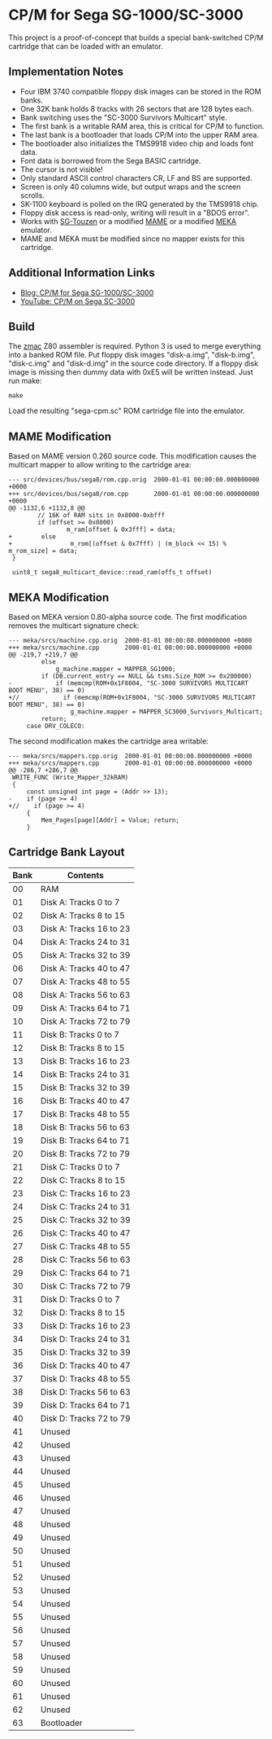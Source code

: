 # CP/M for Sega SG-1000/SC-3000
This project is a proof-of-concept that builds a special bank-switched CP/M cartridge that can be loaded with an emulator.

## Implementation Notes
* Four IBM 3740 compatible floppy disk images can be stored in the ROM banks.
* One 32K bank holds 8 tracks with 26 sectors that are 128 bytes each.
* Bank switching uses the "SC-3000 Survivors Multicart" style.
* The first bank is a writable RAM area, this is critical for CP/M to function.
* The last bank is a bootloader that loads CP/M into the upper RAM area.
* The bootloader also initializes the TMS9918 video chip and loads font data.
* Font data is borrowed from the Sega BASIC cartridge.
* The cursor is not visible!
* Only standard ASCII control characters CR, LF and BS are supported.
* Screen is only 40 columns wide, but output wraps and the screen scrolls.
* SK-1100 keyboard is polled on the IRQ generated by the TMS9918 chip.
* Floppy disk access is read-only, writing will result in a "BDOS error".
* Works with [SG-Touzen](https://github.com/kobolt/sgtouzen) or a modified [MAME](https://www.mamedev.org/) or a modified [MEKA](https://www.smspower.org/meka/) emulator.
* MAME and MEKA must be modified since no mapper exists for this cartridge.

## Additional Information Links
* [Blog: CP/M for Sega SG-1000/SC-3000](https://kobolt.github.io/article-233.html)
* [YouTube: CP/M on Sega SC-3000](https://www.youtube.com/watch?v=vhEXx4vPP1A)

## Build
The [zmac](http://48k.ca/zmac.html) Z80 assembler is required.
Python 3 is used to merge everything into a banked ROM file.
Put floppy disk images "disk-a.img", "disk-b.img", "disk-c.img" and "disk-d.img" in the source code directory.
If a floppy disk image is missing then dummy data with 0xE5 will be written instead.
Just run make:
```
make
```
Load the resulting "sega-cpm.sc" ROM cartridge file into the emulator.

## MAME Modification
Based on MAME version 0.260 source code.
This modification causes the multicart mapper to allow writing to the cartridge area:
```
--- src/devices/bus/sega8/rom.cpp.orig  2000-01-01 00:00:00.000000000 +0000
+++ src/devices/bus/sega8/rom.cpp       2000-01-01 00:00:00.000000000 +0000
@@ -1132,6 +1132,8 @@
        // 16K of RAM sits in 0x8000-0xbfff
        if (offset >= 0x8000)
                m_ram[offset & 0x3fff] = data;
+        else
+                m_rom[(offset & 0x7fff) | (m_block << 15) % m_rom_size] = data;
 }

 uint8_t sega8_multicart_device::read_ram(offs_t offset)
```

## MEKA Modification
Based on MEKA version 0.80-alpha source code.
The first modification removes the multicart signature check:
```
--- meka/srcs/machine.cpp.orig  2000-01-01 00:00:00.000000000 +0000
+++ meka/srcs/machine.cpp       2000-01-01 00:00:00.000000000 +0000
@@ -219,7 +219,7 @@
         else
             g_machine.mapper = MAPPER_SG1000;
         if (DB.current_entry == NULL && tsms.Size_ROM >= 0x200000)
-            if (memcmp(ROM+0x1F8004, "SC-3000 SURVIVORS MULTICART BOOT MENU", 38) == 0)
+//            if (memcmp(ROM+0x1F8004, "SC-3000 SURVIVORS MULTICART BOOT MENU", 38) == 0)
                 g_machine.mapper = MAPPER_SC3000_Survivors_Multicart;
         return;
     case DRV_COLECO:
```
The second modification makes the cartridge area writable:
```
--- meka/srcs/mappers.cpp.orig  2000-01-01 00:00:00.000000000 +0000
+++ meka/srcs/mappers.cpp       2000-01-01 00:00:00.000000000 +0000
@@ -286,7 +286,7 @@
 WRITE_FUNC (Write_Mapper_32kRAM)
 {
     const unsigned int page = (Addr >> 13);
-    if (page >= 4)
+//    if (page >= 4)
     {
         Mem_Pages[page][Addr] = Value; return;
     }
```

## Cartridge Bank Layout
| Bank | Contents                |
| ---- | ----------------------- |
| 00   | RAM                     |
| 01   | Disk A: Tracks  0 to 7  |
| 02   | Disk A: Tracks  8 to 15 |
| 03   | Disk A: Tracks 16 to 23 |
| 04   | Disk A: Tracks 24 to 31 |
| 05   | Disk A: Tracks 32 to 39 |
| 06   | Disk A: Tracks 40 to 47 |
| 07   | Disk A: Tracks 48 to 55 |
| 08   | Disk A: Tracks 56 to 63 |
| 09   | Disk A: Tracks 64 to 71 |
| 10   | Disk A: Tracks 72 to 79 |
| 11   | Disk B: Tracks  0 to 7  |
| 12   | Disk B: Tracks  8 to 15 |
| 13   | Disk B: Tracks 16 to 23 |
| 14   | Disk B: Tracks 24 to 31 |
| 15   | Disk B: Tracks 32 to 39 |
| 16   | Disk B: Tracks 40 to 47 |
| 17   | Disk B: Tracks 48 to 55 |
| 18   | Disk B: Tracks 56 to 63 |
| 19   | Disk B: Tracks 64 to 71 |
| 20   | Disk B: Tracks 72 to 79 |
| 21   | Disk C: Tracks  0 to 7  |
| 22   | Disk C: Tracks  8 to 15 |
| 23   | Disk C: Tracks 16 to 23 |
| 24   | Disk C: Tracks 24 to 31 |
| 25   | Disk C: Tracks 32 to 39 |
| 26   | Disk C: Tracks 40 to 47 |
| 27   | Disk C: Tracks 48 to 55 |
| 28   | Disk C: Tracks 56 to 63 |
| 29   | Disk C: Tracks 64 to 71 |
| 30   | Disk C: Tracks 72 to 79 |
| 31   | Disk D: Tracks  0 to 7  |
| 32   | Disk D: Tracks  8 to 15 |
| 33   | Disk D: Tracks 16 to 23 |
| 34   | Disk D: Tracks 24 to 31 |
| 35   | Disk D: Tracks 32 to 39 |
| 36   | Disk D: Tracks 40 to 47 |
| 37   | Disk D: Tracks 48 to 55 |
| 38   | Disk D: Tracks 56 to 63 |
| 39   | Disk D: Tracks 64 to 71 |
| 40   | Disk D: Tracks 72 to 79 |
| 41   | Unused                  |
| 42   | Unused                  |
| 43   | Unused                  |
| 44   | Unused                  |
| 45   | Unused                  |
| 46   | Unused                  |
| 47   | Unused                  |
| 48   | Unused                  |
| 49   | Unused                  |
| 50   | Unused                  |
| 51   | Unused                  |
| 52   | Unused                  |
| 53   | Unused                  |
| 54   | Unused                  |
| 55   | Unused                  |
| 56   | Unused                  |
| 57   | Unused                  |
| 58   | Unused                  |
| 59   | Unused                  |
| 60   | Unused                  |
| 61   | Unused                  |
| 62   | Unused                  |
| 63   | Bootloader              |

